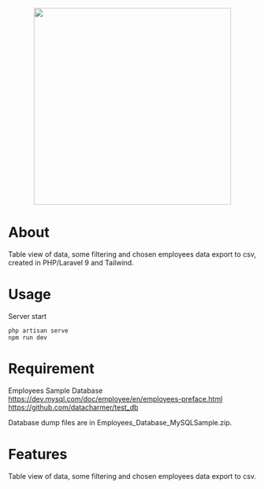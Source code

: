 <p align="center"><a href="https://laravel.com" target="_blank"><img src="https://raw.githubusercontent.com/laravel/art/master/logo-lockup/5%20SVG/2%20CMYK/1%20Full%20Color/laravel-logolockup-cmyk-red.svg" width="400"></a></p>

# About
Table view of data, some filtering and chosen employees data export to csv, created in PHP/Laravel 9 and Tailwind.

# Usage

Server start
```
php artisan serve
npm run dev
```

# Requirement

Employees Sample Database </br>
https://dev.mysql.com/doc/employee/en/employees-preface.html  
https://github.com/datacharmer/test_db

Database dump files are in Employees_Database_MySQLSample.zip.

# Features

Table view of data, some filtering and chosen employees data export to csv.
